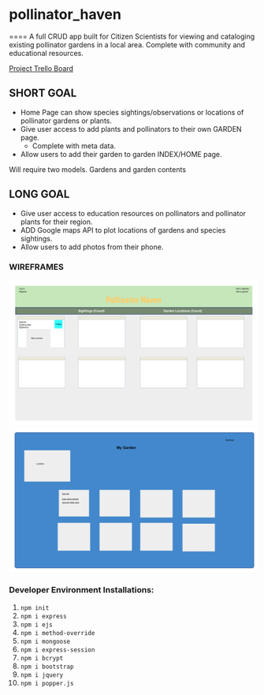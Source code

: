 # pollinator_haven
====
A full CRUD app built for Citizen Scientists for viewing and cataloging existing pollinator gardens in a local area. Complete with community and educational resources.

[Project Trello Board](https://trello.com/invite/b/GfFsJfUd/de7a97b7975b3a2a5402b3b51c150e28/pollinator-haven)

## SHORT GOAL

- Home Page can show species sightings/observations or locations of pollinator gardens or plants.
- Give user access to add plants and pollinators to their own GARDEN page.
  - Complete with meta data.
- Allow users to add their garden to garden INDEX/HOME page.

Will require two models. Gardens and garden contents

## LONG GOAL

- Give user access to education resources on pollinators and pollinator plants for their region.
- ADD Google maps API to plot locations of gardens and species sightings.
- Allow users to add photos from their phone.

### WIREFRAMES

![Wire Frame 1](./Images/home.png)
![Wire Frame 2](./Images/my_garden.png)

### Developer Environment Installations:
1. `npm init`
2. `npm i express`
3. `npm i ejs`
4. `npm i method-override`
5. `npm i mongoose`
6. `npm i express-session`
7. `npm i bcrypt`
8. `npm i bootstrap`
9. `npm i jquery`
10. `npm i popper.js`
